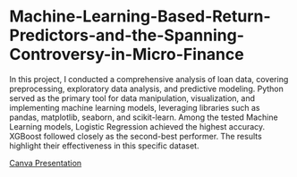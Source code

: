 # Machine-Learning-Based-Return-Predictors-and-the-Spanning-Controversy-in-Micro-Finance
In this project, I conducted a comprehensive analysis of loan data, covering preprocessing, exploratory data analysis, and predictive modeling. Python served as the primary tool for data manipulation, visualization, and implementing machine learning models, leveraging libraries such as pandas, matplotlib, seaborn, and scikit-learn.
Among the tested Machine Learning models, Logistic Regression achieved the highest accuracy. XGBoost followed closely as the second-best performer. The results highlight their effectiveness in this specific dataset.

[Canva Presentation](https://www.canva.com/design/DAGC3N21xTw/DEPU0uGKQG_ZekfQ5qmd0g/edit?utm_content=DAGC3N21xTw&utm_campaign=designshare&utm_medium=link2&utm_source=sharebutton)

